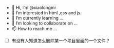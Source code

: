 - 👋 Hi, I’m @xiaolongmr
- 👀 I’m interested in html ,css and js.
- 🌱 I’m currently learning ...
- 💞️ I’m looking to collaborate on ...
- 📫 How to reach me ...
- [ ] 有没有人知道怎么删除某一个项目里面的一个文件？
<!---
xiaolongmr/xiaolongmr is a ✨ special ✨ repository because its `README.md` (this file) appears on your GitHub profile.
You can click the Preview link to take a look at your changes.
--->
